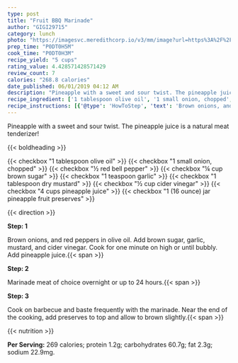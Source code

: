 ```yaml
---
type: post
title: "Fruit BBQ Marinade"
author: "GIGI29715"
category: lunch
photo: "https://imagesvc.meredithcorp.io/v3/mm/image?url=https%3A%2F%2Fimages.media-allrecipes.com%2Fuserphotos%2F995265.jpg"
prep_time: "P0DT0H5M"
cook_time: "P0DT0H3M"
recipe_yield: "5 cups"
rating_value: 4.428571428571429
review_count: 7
calories: "268.8 calories"
date_published: 06/01/2019 04:12 AM
description: "Pineapple with a sweet and sour twist. The pineapple juice is a natural meat tenderizer!"
recipe_ingredient: ['1 tablespoon olive oil', '1 small onion, chopped', '½ red bell pepper', '¼ cup brown sugar', '1 teaspoon garlic', '1 tablespoon dry mustard', '½ cup cider vinegar', '4 cups pineapple juice', '1 (16 ounce) jar pineapple fruit preserves']
recipe_instructions: [{'@type': 'HowToStep', 'text': 'Brown onions, and red peppers in olive oil. Add brown sugar, garlic, mustard, and cider vinegar. Cook for one minute on high or until bubbly. Add pineapple juice.\n'}, {'@type': 'HowToStep', 'text': 'Marinade meat of choice overnight or up to 24 hours.\n'}, {'@type': 'HowToStep', 'text': 'Cook on barbecue and baste frequently with the marinade. Near the end of the cooking, add preserves to top and allow to brown slightly.\n'}]
---
```


Pineapple with a sweet and sour twist. The pineapple juice is a natural meat tenderizer! 

{{< boldheading >}}

{{< checkbox "1 tablespoon olive oil" >}}
{{< checkbox "1 small onion, chopped" >}}
{{< checkbox "½  red bell pepper" >}}
{{< checkbox "¼ cup brown sugar" >}}
{{< checkbox "1 teaspoon garlic" >}}
{{< checkbox "1 tablespoon dry mustard" >}}
{{< checkbox "½ cup cider vinegar" >}}
{{< checkbox "4 cups pineapple juice" >}}
{{< checkbox "1 (16 ounce) jar pineapple fruit preserves" >}}


{{< direction >}}

**Step: 1**

Brown onions, and red peppers in olive oil. Add brown sugar, garlic, mustard, and cider vinegar. Cook for one minute on high or until bubbly. Add pineapple juice.{{< span >}}

**Step: 2**

Marinade meat of choice overnight or up to 24 hours.{{< span >}}

**Step: 3**

Cook on barbecue and baste frequently with the marinade. Near the end of the cooking, add preserves to top and allow to brown slightly.{{< span >}}

{{< nutrition >}}

**Per Serving:** 269 calories; protein 1.2g; carbohydrates 60.7g; fat 2.3g; sodium 22.9mg.